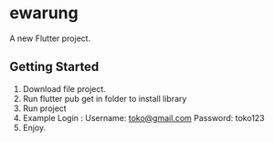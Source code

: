 # ewarung

A new Flutter project.

## Getting Started

1. Download file project.
2. Run flutter pub get in folder to install library
3. Run project
4. Example Login :
    Username: toko@gmail.com
    Password: toko123
5. Enjoy.

